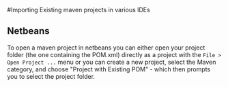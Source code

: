 #Importing Existing maven projects in various IDEs

## Netbeans
To open a maven project in netbeans you can either open your project folder (the one containing the POM.xml) directly as a project with the `File > Open Project ...` menu
or
you can create a new project, select the Maven category, and choose "Project with Existing POM" - which then prompts you to select the project folder.

